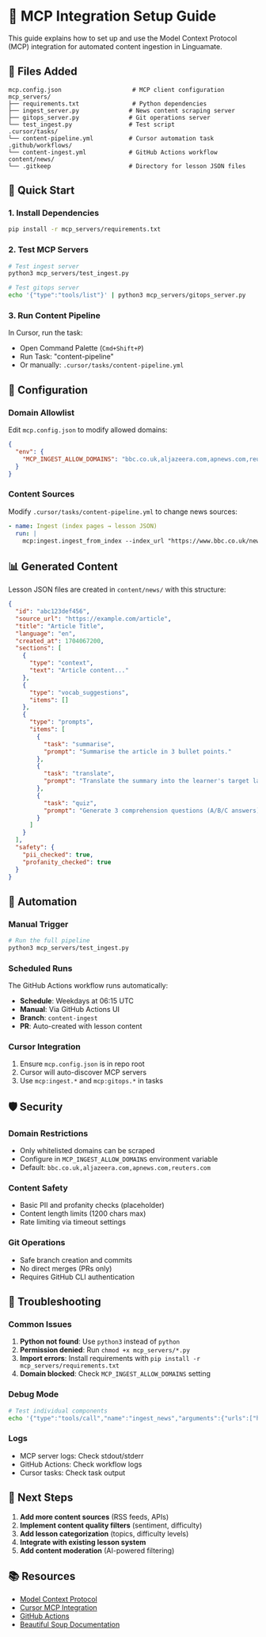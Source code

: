 # 🧠 MCP Integration Setup Guide

This guide explains how to set up and use the Model Context Protocol (MCP) integration for automated content ingestion in Linguamate.

## 📁 Files Added

```
mcp.config.json                    # MCP client configuration
mcp_servers/
├── requirements.txt               # Python dependencies
├── ingest_server.py              # News content scraping server
├── gitops_server.py              # Git operations server
└── test_ingest.py                # Test script
.cursor/tasks/
└── content-pipeline.yml          # Cursor automation task
.github/workflows/
└── content-ingest.yml            # GitHub Actions workflow
content/news/
└── .gitkeep                      # Directory for lesson JSON files
```

## 🚀 Quick Start

### 1. Install Dependencies

```bash
pip install -r mcp_servers/requirements.txt
```

### 2. Test MCP Servers

```bash
# Test ingest server
python3 mcp_servers/test_ingest.py

# Test gitops server
echo '{"type":"tools/list"}' | python3 mcp_servers/gitops_server.py
```

### 3. Run Content Pipeline

In Cursor, run the task:
- Open Command Palette (`Cmd+Shift+P`)
- Run Task: "content-pipeline"
- Or manually: `.cursor/tasks/content-pipeline.yml`

## 🔧 Configuration

### Domain Allowlist

Edit `mcp.config.json` to modify allowed domains:

```json
{
  "env": {
    "MCP_INGEST_ALLOW_DOMAINS": "bbc.co.uk,aljazeera.com,apnews.com,reuters.com"
  }
}
```

### Content Sources

Modify `.cursor/tasks/content-pipeline.yml` to change news sources:

```yaml
- name: Ingest (index pages → lesson JSON)
  run: |
    mcp:ingest.ingest_from_index --index_url "https://www.bbc.co.uk/news" --selector "a.gs-c-promo-heading" --language "en" --max_links 6
```

## 📊 Generated Content

Lesson JSON files are created in `content/news/` with this structure:

```json
{
  "id": "abc123def456",
  "source_url": "https://example.com/article",
  "title": "Article Title",
  "language": "en",
  "created_at": 1704067200,
  "sections": [
    {
      "type": "context",
      "text": "Article content..."
    },
    {
      "type": "vocab_suggestions",
      "items": []
    },
    {
      "type": "prompts",
      "items": [
        {
          "task": "summarise",
          "prompt": "Summarise the article in 3 bullet points."
        },
        {
          "task": "translate",
          "prompt": "Translate the summary into the learner's target language."
        },
        {
          "task": "quiz",
          "prompt": "Generate 3 comprehension questions (A/B/C answers)."
        }
      ]
    }
  ],
  "safety": {
    "pii_checked": true,
    "profanity_checked": true
  }
}
```

## 🔄 Automation

### Manual Trigger

```bash
# Run the full pipeline
python3 mcp_servers/test_ingest.py
```

### Scheduled Runs

The GitHub Actions workflow runs automatically:
- **Schedule**: Weekdays at 06:15 UTC
- **Manual**: Via GitHub Actions UI
- **Branch**: `content-ingest`
- **PR**: Auto-created with lesson content

### Cursor Integration

1. Ensure `mcp.config.json` is in repo root
2. Cursor will auto-discover MCP servers
3. Use `mcp:ingest.*` and `mcp:gitops.*` in tasks

## 🛡️ Security

### Domain Restrictions

- Only whitelisted domains can be scraped
- Configure in `MCP_INGEST_ALLOW_DOMAINS` environment variable
- Default: `bbc.co.uk,aljazeera.com,apnews.com,reuters.com`

### Content Safety

- Basic PII and profanity checks (placeholder)
- Content length limits (1200 chars max)
- Rate limiting via timeout settings

### Git Operations

- Safe branch creation and commits
- No direct merges (PRs only)
- Requires GitHub CLI authentication

## 🐛 Troubleshooting

### Common Issues

1. **Python not found**: Use `python3` instead of `python`
2. **Permission denied**: Run `chmod +x mcp_servers/*.py`
3. **Import errors**: Install requirements with `pip install -r mcp_servers/requirements.txt`
4. **Domain blocked**: Check `MCP_INGEST_ALLOW_DOMAINS` setting

### Debug Mode

```bash
# Test individual components
echo '{"type":"tools/call","name":"ingest_news","arguments":{"urls":["https://example.com"],"language":"en","max_items":1}}' | python3 mcp_servers/ingest_server.py
```

### Logs

- MCP server logs: Check stdout/stderr
- GitHub Actions: Check workflow logs
- Cursor tasks: Check task output

## 🔮 Next Steps

1. **Add more content sources** (RSS feeds, APIs)
2. **Implement content quality filters** (sentiment, difficulty)
3. **Add lesson categorization** (topics, difficulty levels)
4. **Integrate with existing lesson system**
5. **Add content moderation** (AI-powered filtering)

## 📚 Resources

- [Model Context Protocol](https://modelcontextprotocol.io/)
- [Cursor MCP Integration](https://docs.cursor.com/features/mcp)
- [GitHub Actions](https://docs.github.com/en/actions)
- [Beautiful Soup Documentation](https://www.crummy.com/software/BeautifulSoup/bs4/doc/)